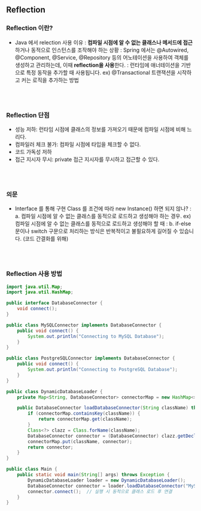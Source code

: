 ## Reflection 


### Reflection 이란?

- Java 에서 relection 사용 이유
: **컴파일 시점에 알 수 없는 클래스나 메서드에 접근**하거나 동적으로 인스턴스를 조작해야 하는 상황 
: Spring 에서는 @Autowired, @Component, @Service, @Repository 등의 어노테이션을 사용하여 객체를 생성하고 관리하는데, 이때 **reflection을 사용**한다.
: 런타임에 애너테이션을 기반으로 특정 동작을 추가할 때 사용됩니다. ex) @Transactional 트랜잭션을 시작하고 커는 로직을 추가하는 방법

</br></br>

### Reflection 단점

- 성능 저하: 런타임 시점에 클래스의 정보를 가져오기 때문에 컴파일 시점에 비해 느리다.
- 컴파일러 체크 불가: 컴파일 시점에 타입을 체크할 수 없다.
- 코드 가독성 저하 
- 접근 지시자 무시: private 접근 지시자를 무시하고 접근할 수 있다.

</br></br>

### 의문

- Interface 를 통해 구현 Class 를 조건에 따라 new Instance() 하면 되지 않나?
: a. 컴파일 시점에 알 수 없는 클래스를 동적으로 로드하고 생성해야 하는 경우. ex) 컴파일 시점에 알 수 없는 클래스를 동적으로 로드하고 생성해야 할 때
: b. if-else문이나 switch 구문으로 처리하는 방식은 반복적이고 불필요하게 길어질 수 있습니다. (코드 간결화를 위해)

</br></br>

### Reflection 사용 방법

```java
import java.util.Map;
import java.util.HashMap;

public interface DatabaseConnector {
    void connect();
}

public class MySQLConnector implements DatabaseConnector {
    public void connect() {
        System.out.println("Connecting to MySQL Database");
    }
}

public class PostgreSQLConnector implements DatabaseConnector {
    public void connect() {
        System.out.println("Connecting to PostgreSQL Database");
    }
}

public class DynamicDatabaseLoader {
    private Map<String, DatabaseConnector> connectorMap = new HashMap<>();

    public DatabaseConnector loadDatabaseConnector(String className) throws Exception {
        if (connectorMap.containsKey(className)) {
            return connectorMap.get(className);
        }
        Class<?> clazz = Class.forName(className);
        DatabaseConnector connector = (DatabaseConnector) clazz.getDeclaredConstructor().newInstance();
        connectorMap.put(className, connector);
        return connector;
    }
}

public class Main {
    public static void main(String[] args) throws Exception {
        DynamicDatabaseLoader loader = new DynamicDatabaseLoader();
        DatabaseConnector connector = loader.loadDatabaseConnector("MySQLConnector");
        connector.connect();  // 실행 시 동적으로 클래스 로드 후 연결
    }
}


```